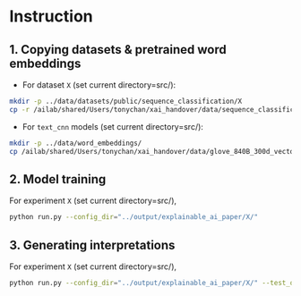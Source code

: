 # Instruction

## 1. Copying datasets & pretrained word embeddings
* For dataset `X` (set current directory=src/):

```bash
mkdir -p ../data/datasets/public/sequence_classification/X
cp -r /ailab/shared/Users/tonychan/xai_handover/data/sequence_classification/X/* ../data/datasets/public/sequence_classification/X
```

* For `text_cnn` models (set current directory=src/):

```bash
mkdir -p ../data/word_embeddings/
cp /ailab/shared/Users/tonychan/xai_handover/data/glove_840B_300d_vectors.txt ../data/word_embeddings/
```

## 2. Model training
For experiment `X` (set current directory=src/), 
```bash
python run.py --config_dir="../output/explainable_ai_paper/X/"
```

## 3. Generating interpretations
For experiment `X` (set current directory=src/),
```bash
python run.py --config_dir="../output/explainable_ai_paper/X/" --test_only --explain --faithfulness
```